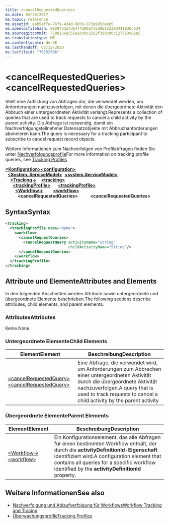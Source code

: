 ```yaml
---
title: <cancelRequestedQueries>
ms.date: 03/30/2017
ms.topic: reference
ms.assetid: eab5af7e-76fa-434d-9d36-873e995cee05
ms.openlocfilehash: 89297b3a7d64f4300a735d8512230d441836c634
ms.sourcegitcommit: 7588136e355e10cbc2582f389c90c127363c02a5
ms.translationtype: MT
ms.contentlocale: de-DE
ms.lasthandoff: 03/12/2020
ms.locfileid: "79152306"
---
```

# <a name="cancelrequestedqueries"></a><span data-ttu-id="c7d8b-101">\<cancelRequestedQueries></span><span class="sxs-lookup"><span data-stu-id="c7d8b-101">\<cancelRequestedQueries></span></span>
<span data-ttu-id="c7d8b-102">Stellt eine Auflistung von Abfragen dar, die verwendet werden, um Anforderungen nachzuverfolgen, mit denen die übergeordnete Aktivität den Abbruch einer untergeordneten Aktivität verlangt.</span><span class="sxs-lookup"><span data-stu-id="c7d8b-102">Represents a collection of queries that are used to track requests to cancel a child activity by the parent activity.</span></span> <span data-ttu-id="c7d8b-103">Die Abfrage ist notwendig, damit ein Nachverfolgungsteilnehmer Datensatzobjekte mit Abbruchanforderungen abonnieren kann.</span><span class="sxs-lookup"><span data-stu-id="c7d8b-103">The query is necessary for a tracking participant to subscribe to cancel request record objects.</span></span>  
  
 <span data-ttu-id="c7d8b-104">Weitere Informationen zum Nachverfolgen von Profilabfragen finden Sie unter [Nachverfolgungsprofile](../../../windows-workflow-foundation/tracking-profiles.md)</span><span class="sxs-lookup"><span data-stu-id="c7d8b-104">For more information on tracking profile queries, see [Tracking Profiles](../../../windows-workflow-foundation/tracking-profiles.md)</span></span>  
  
<span data-ttu-id="c7d8b-105">[**\<Konfiguration>**](../configuration-element.md)</span><span class="sxs-lookup"><span data-stu-id="c7d8b-105">[**\<configuration>**](../configuration-element.md)</span></span>\
<span data-ttu-id="c7d8b-106">&nbsp;&nbsp;[**\<System. ServiceModel>**](system-servicemodel-of-workflow.md)</span><span class="sxs-lookup"><span data-stu-id="c7d8b-106">&nbsp;&nbsp;[**\<system.ServiceModel>**](system-servicemodel-of-workflow.md)</span></span>\
<span data-ttu-id="c7d8b-107">&nbsp;&nbsp;&nbsp;&nbsp;[**\<Tracking->**](tracking.md)</span><span class="sxs-lookup"><span data-stu-id="c7d8b-107">&nbsp;&nbsp;&nbsp;&nbsp;[**\<tracking>**](tracking.md)</span></span>\
<span data-ttu-id="c7d8b-108">&nbsp;&nbsp;&nbsp;&nbsp;&nbsp;&nbsp;[**\<trackingProfile>**](trackingprofile.md)</span><span class="sxs-lookup"><span data-stu-id="c7d8b-108">&nbsp;&nbsp;&nbsp;&nbsp;&nbsp;&nbsp;[**\<trackingProfile>**](trackingprofile.md)</span></span>\
<span data-ttu-id="c7d8b-109">&nbsp;&nbsp;&nbsp;&nbsp;&nbsp;&nbsp;&nbsp;&nbsp;[**\<Workflow->**](workflow.md)</span><span class="sxs-lookup"><span data-stu-id="c7d8b-109">&nbsp;&nbsp;&nbsp;&nbsp;&nbsp;&nbsp;&nbsp;&nbsp;[**\<workflow>**](workflow.md)</span></span>\
<span data-ttu-id="c7d8b-110">&nbsp;&nbsp;&nbsp;&nbsp;&nbsp;&nbsp;&nbsp;&nbsp;&nbsp;&nbsp;**\<cancelRequestedQueries>**</span><span class="sxs-lookup"><span data-stu-id="c7d8b-110">&nbsp;&nbsp;&nbsp;&nbsp;&nbsp;&nbsp;&nbsp;&nbsp;&nbsp;&nbsp;**\<cancelRequestedQueries>**</span></span>  
  
## <a name="syntax"></a><span data-ttu-id="c7d8b-111">Syntax</span><span class="sxs-lookup"><span data-stu-id="c7d8b-111">Syntax</span></span>  
  
```xml  
<tracking>
  <trackingProfile name="Name">
    <workflow>
      <cancelRequestQueries>
        <cancelRequestQuery activityName="String"
                            childActivityName="String"/>
      </cancelRequestQueries>
    </workflow>
  </trackingProfile>
</tracking>  
```  
  
## <a name="attributes-and-elements"></a><span data-ttu-id="c7d8b-112">Attribute und Elemente</span><span class="sxs-lookup"><span data-stu-id="c7d8b-112">Attributes and Elements</span></span>  
 <span data-ttu-id="c7d8b-113">In den folgenden Abschnitten werden Attribute sowie untergeordnete und übergeordnete Elemente beschrieben.</span><span class="sxs-lookup"><span data-stu-id="c7d8b-113">The following sections describe attributes, child elements, and parent elements.</span></span>  
  
### <a name="attributes"></a><span data-ttu-id="c7d8b-114">Attributes</span><span class="sxs-lookup"><span data-stu-id="c7d8b-114">Attributes</span></span>  
 <span data-ttu-id="c7d8b-115">Keine.</span><span class="sxs-lookup"><span data-stu-id="c7d8b-115">None.</span></span>  
  
### <a name="child-elements"></a><span data-ttu-id="c7d8b-116">Untergeordnete Elemente</span><span class="sxs-lookup"><span data-stu-id="c7d8b-116">Child Elements</span></span>  
  
|<span data-ttu-id="c7d8b-117">Element</span><span class="sxs-lookup"><span data-stu-id="c7d8b-117">Element</span></span>|<span data-ttu-id="c7d8b-118">Beschreibung</span><span class="sxs-lookup"><span data-stu-id="c7d8b-118">Description</span></span>|  
|-------------|-----------------|  
|[<span data-ttu-id="c7d8b-119">\<cancelRequestedQuery></span><span class="sxs-lookup"><span data-stu-id="c7d8b-119">\<cancelRequestedQuery></span></span>](cancelrequestedquery.md)|<span data-ttu-id="c7d8b-120">Eine Abfrage, die verwendet wird, um Anforderungen zum Abbrechen einer untergeordneten Aktivität durch die übergeordnete Aktivität nachzuverfolgen.</span><span class="sxs-lookup"><span data-stu-id="c7d8b-120">A query that is used to track requests to cancel a child activity by the parent activity</span></span>|  
  
### <a name="parent-elements"></a><span data-ttu-id="c7d8b-121">Übergeordnete Elemente</span><span class="sxs-lookup"><span data-stu-id="c7d8b-121">Parent Elements</span></span>  
  
|<span data-ttu-id="c7d8b-122">Element</span><span class="sxs-lookup"><span data-stu-id="c7d8b-122">Element</span></span>|<span data-ttu-id="c7d8b-123">Beschreibung</span><span class="sxs-lookup"><span data-stu-id="c7d8b-123">Description</span></span>|  
|-------------|-----------------|  
|[<span data-ttu-id="c7d8b-124">\<Workflow-></span><span class="sxs-lookup"><span data-stu-id="c7d8b-124">\<workflow></span></span>](workflow.md)|<span data-ttu-id="c7d8b-125">Ein Konfigurationselement, das alle Abfragen für einen bestimmten Workflow enthält, der durch die **activityDefinitionId-Eigenschaft** identifiziert wird.</span><span class="sxs-lookup"><span data-stu-id="c7d8b-125">A configuration element that contains all queries for a specific workflow identified by the **activityDefinitionId** property.</span></span>|  
  
## <a name="see-also"></a><span data-ttu-id="c7d8b-126">Weitere Informationen</span><span class="sxs-lookup"><span data-stu-id="c7d8b-126">See also</span></span>

- [<span data-ttu-id="c7d8b-127">Nachverfolgung und Ablaufverfolgung für Workflows</span><span class="sxs-lookup"><span data-stu-id="c7d8b-127">Workflow Tracking and Tracing</span></span>](../../../windows-workflow-foundation/workflow-tracking-and-tracing.md)
- [<span data-ttu-id="c7d8b-128">Überwachungsprofile</span><span class="sxs-lookup"><span data-stu-id="c7d8b-128">Tracking Profiles</span></span>](../../../windows-workflow-foundation/tracking-profiles.md)

